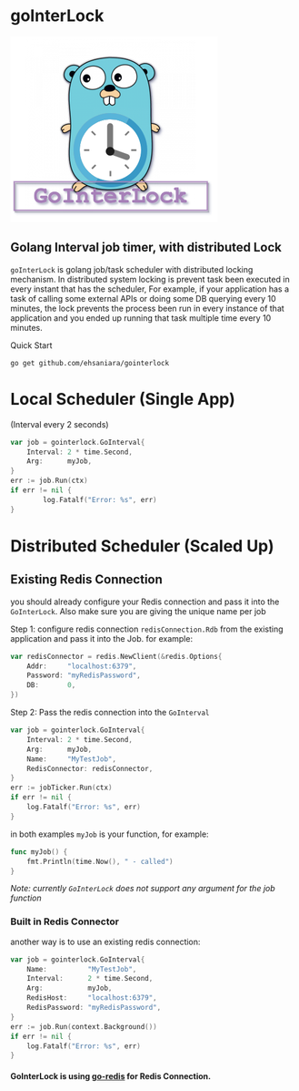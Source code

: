 # goInterLock
![Go Interval Lock](https://github.com/ehsaniara/gointerlock/blob/main/material/gointerlock.png)

## **Go**lang **Interval** job timer, with distributed **Lock**

`goInterLock` is golang job/task scheduler with distributed locking mechanism. In distributed system locking is prevent task been executed in every instant that has the scheduler, For example, if your application has a task of calling some external APIs or doing some DB querying every 10 minutes, the lock prevents the process been run in every instance of that application and you ended up running that task multiple time every 10 minutes.

Quick Start

```shell
go get github.com/ehsaniara/gointerlock
```

# Local Scheduler (Single App)

(Interval every 2 seconds)

```go
var job = gointerlock.GoInterval{
    Interval: 2 * time.Second,
    Arg:      myJob,
}
err := job.Run(ctx)
if err != nil {
        log.Fatalf("Error: %s", err)
}
```

# Distributed Scheduler (Scaled Up)

## Existing Redis Connection
you should already configure your Redis connection and pass it into the `GoInterLock`. Also make sure you are giving the
unique name per job

Step 1: configure redis connection `redisConnection.Rdb` from the existing application and pass it into the Job. for example:
```go
var redisConnector = redis.NewClient(&redis.Options{
    Addr:     "localhost:6379",
    Password: "myRedisPassword", 
    DB:       0,               
})
```
Step 2: Pass the redis connection into the `GoInterval`

```go
var job = gointerlock.GoInterval{
    Interval: 2 * time.Second,
    Arg:      myJob,
    Name:     "MyTestJob",
    RedisConnector: redisConnector,
}
err := jobTicker.Run(ctx)
if err != nil {
    log.Fatalf("Error: %s", err)
}
```

in both examples `myJob` is your function, for example:

```go
func myJob() {
	fmt.Println(time.Now(), " - called")
}
```
_Note: currently `GoInterLock` does not support any argument for the job function_

### Built in Redis Connector

another way is to use an existing redis connection:

```go
var job = gointerlock.GoInterval{
    Name:          "MyTestJob",
    Interval:      2 * time.Second,
    Arg:           myJob,
    RedisHost:     "localhost:6379",
    RedisPassword: "myRedisPassword",
}
err := job.Run(context.Background())
if err != nil {
    log.Fatalf("Error: %s", err)
}
```

#### GoInterLock is using [go-redis](https://github.com/go-redis/redis) for Redis Connection.
